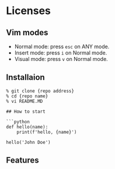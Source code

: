 # Licenses

## Vim modes

- Normal mode: press `esc` on ANY mode.
- Insert mode: press `i` on Normal mode.
- Visual mode: press `v` on Normal mode.

## Installaion

```shell
% git clone {repo address}
% cd {repo name}
% vi README.MD

## How to start

```python
def hello(name):
    print(f'hello, {name}')

hello('John Doe')
```

## Features

